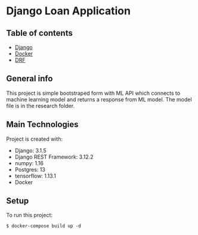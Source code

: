 # Django Loan Application

## Table of contents
* [Django](https://docs.djangoproject.com/en/3.1/)
* [Docker](https://docs.docker.com/)
* [DRF](https://www.django-rest-framework.org/)

## General info
This project is simple bootstraped form with ML API which connects to machine learning model
and returns a response from ML model. The model file is in the research folder.	

## Main Technologies
Project is created with:
* Django: 3.1.5
* Django REST Framework: 3.12.2
* numpy: 1.16
* Postgres: 13
* tensorflow: 1.13.1
* Docker
	
## Setup
To run this project:

```
$ docker-compose build up -d
```